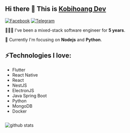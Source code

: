 ## Hi there 👋 This is [Kobihoang Dev](https://www.facebook.com/kobihoang)
[![Facebook](https://img.shields.io/badge/Facebook-3D82ED?style=for-the-badge&logo=facebook&logoColor=white&link=https://www.facebook.com/kobihoang)](https://www.facebook.com/kobihoang)
[![Telegram](https://img.shields.io/badge/Telegram-2CA5E0?style=for-the-badge&logo=telegram&logoColor=white&link=https://t.me/kobihoang)](https://t.me/kobihoang)


👨🏻‍💻 I've been a mixed-stack software engineer for **5 years**. 

🔭 Currently I'm focusing on **Nodejs** and **Python**. 

## ⚡Technologies I love:
- Flutter
- React Native
- React
- NestJS
- ElectronJS
- Java Spring Boot
- Python
- MongoDB
- Docker

## 
![github stats](https://github-readme-stats.vercel.app/api?username=kobihoang)
